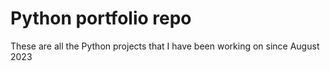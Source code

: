 # Python portfolio repo
These are all the Python projects that I have been working on since August 2023
